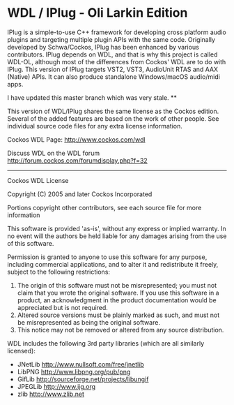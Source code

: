 # WDL / IPlug - Oli Larkin Edition

IPlug is a simple-to-use C++ framework for developing cross platform audio plugins and targeting multiple plugin APIs with the same code. Originally developed by Schwa/Cockos, IPlug has been enhanced by various contributors. IPlug depends on WDL, and that is why this project is called WDL-OL,  although most of the differences from Cockos' WDL are to do with IPlug.
This version of IPlug targets VST2, VST3, AudioUnit RTAS and AAX (Native) APIs. It can also produce standalone Windows/macOS audio/midi apps. 



 I have updated this master branch which was very stale. ** 



This version of WDL/IPlug shares the same license as the Cockos edition. Several of the added features are based on the work of other people. See individual source code files for any extra license information.

Cockos WDL Page: http://www.cockos.com/wdl

Discuss WDL on the WDL forum http://forum.cockos.com/forumdisplay.php?f=32

--------------------------------------------

Cockos WDL License

Copyright (C) 2005 and later Cockos Incorporated

Portions copyright other contributors, see each source file for more information

This software is provided 'as-is', without any express or implied warranty.  In no event will the authors be held liable for any damages arising from the use of this software.

Permission is granted to anyone to use this software for any purpose, including commercial applications, and to alter it and redistribute it freely, subject to the following restrictions:

1. The origin of this software must not be misrepresented; you must not claim that you wrote the original software. If you use this software in a product, an acknowledgment in the product documentation would be appreciated but is not required.
1. Altered source versions must be plainly marked as such, and must not be misrepresented as being the original software.
1. This notice may not be removed or altered from any source distribution.

WDL includes the following 3rd party libraries (which are all similarly licensed):

* JNetLib http://www.nullsoft.com/free/jnetlib
* LibPNG http://www.libpng.org/pub/png
* GifLib http://sourceforge.net/projects/libungif
* JPEGLib http://www.ijg.org
* zlib http://www.zlib.net

